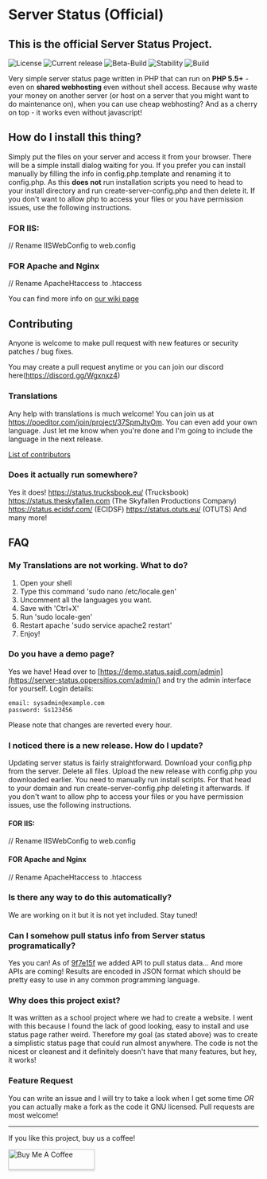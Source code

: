 # Server Status (Official)
## This is the official Server Status Project.
![License](https://img.shields.io/github/license/Pryx/server-status.svg) ![Current release](https://img.shields.io/badge/version-2-blue) 
![Beta-Build](https://img.shields.io/badge/latest_beta-Developmet_Beta_7-black)
![Stability](https://img.shields.io/badge/master_stability-Stable-red)
![Build](https://img.shields.io/badge/build-success-green)
<!--
## What does **contributor beta** mean?
It means the beta that is heavily unstable that is meant for contributors to make changes and use as a recovery point.
### Other Beta Types
#### Development Beta
##### This beta has some bugs that are noticeable and is sometimes unstable. Best for new contributors
#### Public Beta
##### This beta has some bugs that are not really noticeable and mostly exist as bugs. Best for trying the new features before updating!
-->
Very simple server status page written in PHP that can run on **PHP 5.5+** - even on **shared webhosting** even without shell access. Because why waste your money on another server (or host on a server that you might want to do maintenance on), when you can use cheap webhosting? And as a cherry on top - it works even without javascript!

## How do I install this thing?
Simply put the files on your server and access it from your browser. There will be a simple install dialog waiting for you.
If you prefer you can install manually by filling the info in config.php.template and renaming it to config.php.
As this **does not** run installation scripts you need to head to your install directory and run create-server-config.php and then delete it.
If you don't want to allow php to access your files or you have permission issues, use the following instructions.
### FOR IIS:
// Rename IISWebConfig to web.config
### FOR Apache and Nginx
// Rename ApacheHtaccess to .htaccess


You can find more info on [our wiki page](https://github.com/Pryx/server-status/wiki)

## Contributing
Anyone is welcome to make pull request with new features or security patches / bug fixes.

You may create a pull request anytime or you can join our discord here(https://discord.gg/Wgxnxz4)

### Translations
Any help with translations is much welcome! You can join us at https://poeditor.com/join/project/37SpmJtyOm. You can even add your own language. Just let me know when you're done and I'm going to include the language in the next release.

[List of contributors](https://github.com/Pryx/server-status/wiki/contributors)

### Does it actually run somewhere?
Yes it does! 
https://status.trucksbook.eu/ (Trucksbook)
https://status.theskyfallen.com (The Skyfallen Productions Company)
https://status.ecidsf.com/ (ECIDSF)
https://status.otuts.eu/ (OTUTS)
And many more!

## FAQ

### My Translations are not working. What to do?
1. Open your shell
2. Type this command 'sudo nano /etc/locale.gen'
3. Uncomment all the languages you want.
4. Save with 'Ctrl+X'
5. Run 'sudo locale-gen'
6. Restart apache 'sudo service apache2 restart'
7. Enjoy!
### Do you have a demo page?
Yes we have! Head over to [https://demo.status.sajdl.com/admin](https://server-status.oppersitios.com/admin/) and try the admin interface for yourself.
Login details:
```
email: sysadmin@example.com
password: Ss123456
```
Please note that changes are reverted every hour.

### I noticed there is a new release. How do I update?
Updating server status is fairly straightforward. Download your config.php from the server. Delete all files. Upload the new release with config.php you downloaded earlier. You need to manually run install scripts. For that head to your domain and run create-server-config.php deleting it afterwards.
If you don't want to allow php to access your files or you have permission issues, use the following instructions.
#### FOR IIS:
// Rename IISWebConfig to web.config
#### FOR Apache and Nginx
// Rename ApacheHtaccess to .htaccess

### Is there any way to do this automatically?
We are working on it but it is not yet included. Stay tuned!

### Can I somehow pull status info from Server status programatically?
Yes you can! As of [9f7e15f](https://github.com/Pryx/server-status/commit/9f7e15fcd1d900108cbb0b3cad4bdc5ecf8b741b) we added API to pull status data... And more APIs are coming! Results are encoded in JSON format which should be pretty easy to use in any common programming language.

### Why does this project exist?
It was written as a school project where we had to create a website. I went with this because I found the lack of good looking, easy to install and use status page rather weird. Therefore my goal (as stated above) was to create a simplistic status page that could run almost anywhere. The code is not the nicest or cleanest and it definitely doesn't have that many features, but hey, it works!

### Feature Request
You can write an issue and I will try to take a look when I get some time *OR* you can actually make a fork as the code it GNU licensed. Pull requests are most welcome!

___

If you like this project, buy us a coffee!

<a href="https://www.buymeacoffee.com/Pryx"><img src="https://www.buymeacoffee.com/assets/img/custom_images/orange_img.png" alt="Buy Me A Coffee" style="height: 41px !important;width: 174px !important;box-shadow: 0px 3px 2px 0px rgba(190, 190, 190, 0.5) !important;-webkit-box-shadow: 0px 3px 2px 0px rgba(190, 190, 190, 0.5) !important;" target="_blank"></a>

